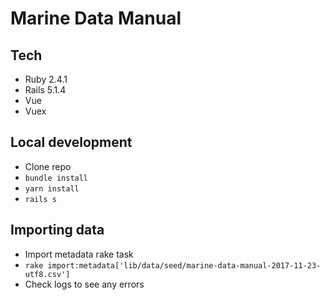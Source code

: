 # Marine Data Manual

## Tech

- Ruby 2.4.1
- Rails 5.1.4
- Vue
- Vuex

## Local development

- Clone repo
- `bundle install`
- `yarn install`
- `rails s`

## Importing data

- Import metadata rake task
- `rake import:metadata['lib/data/seed/marine-data-manual-2017-11-23-utf8.csv']`
- Check logs to see any errors
